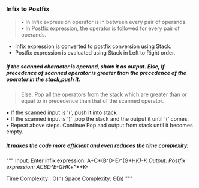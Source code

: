 ### Infix to Postfix

> • In Infix expression operator is in between every pair of operands.<br>
> • In Postfix expression, the operator is followed for every pair of operands. 

- Infix expression is converted to postfix conversion using Stack.
- Postfix expression is evaluated using Stack in Left to Right order.

##### If the scanned character is operand, show it as output. Else, If precedence of scanned operator is greater than the precedence of the operator in the stack,push it.

> Else, Pop all the operators from the stack which are greater than or equal to in precedence than that of the scanned operator.

•  If the scanned input is '(', push it into stack<br>
• If the scanned input is ')' ,pop the stack and the output it until '(' comes.<br>
• Repeat above steps. Continue Pop and output from stack until it becomes empty.

##### It makes the code more efficient and even reduces the time complexity.

"""
 Input:
 Enter infix expression: A+C*(B^D-E)^(G+H*K)-K
 Output:
 Postfix expression:     ACBD^E-GHK*+^*+K-

 Time Complexity : O(n)
 Space Complexity: Θ(n)
"""